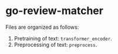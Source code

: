 # go-review-matcher

Files are organized as follows:
1. Pretraining of text: `transformer_encoder`.
2. Preprocessing of text: `preprocess`.
